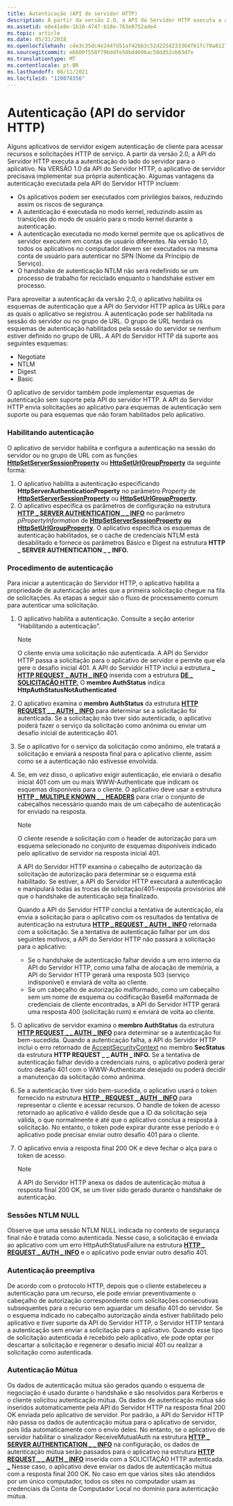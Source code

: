 ```yaml
---
title: Autenticação (API do servidor HTTP)
description: A partir da versão 2.0, a API do Servidor HTTP executa a autenticação do lado do servidor para o aplicativo.
ms.assetid: e8e41e8e-1b10-4747-b18e-763e0752ade4
ms.topic: article
ms.date: 05/31/2018
ms.openlocfilehash: c4e3c35dc4e244fd51af42bb3c52d225d233364f61fc79a8127ef450e84016fe
ms.sourcegitcommit: e6600f550f79bddfe58bd4696ac50dd52cb03d7e
ms.translationtype: MT
ms.contentlocale: pt-BR
ms.lasthandoff: 08/11/2021
ms.locfileid: "120078356"
---
```

# <a name="authentication-http-server-api"></a>Autenticação (API do servidor HTTP)

Alguns aplicativos de servidor exigem autenticação de cliente para acessar recursos e solicitações HTTP de serviço. A partir da versão 2.0, a API do Servidor HTTP executa a autenticação do lado do servidor para o aplicativo. Na VERSÃO 1.0 da API do Servidor HTTP, o aplicativo de servidor precisava implementar sua própria autenticação. Algumas vantagens da autenticação executada pela API do Servidor HTTP incluem:

-   Os aplicativos podem ser executados com privilégios baixos, reduzindo assim os riscos de segurança.
-   A autenticação é executada no modo kernel, reduzindo assim as transições do modo de usuário para o modo kernel durante a autenticação.
-   A autenticação executada no modo kernel permite que os aplicativos de servidor executem em contas de usuário diferentes. Na versão 1.0, todos os aplicativos no computador devem ser executados na mesma conta de usuário para autenticar no SPN (Nome da Princípio de Serviço).
-   O handshake de autenticação NTLM não será redefinido se um processo de trabalho for reciclado enquanto o handshake estiver em processo.

Para aproveitar a autenticação da versão 2.0, o aplicativo habilita os esquemas de autenticação que a API do Servidor HTTP aplica às URLs para as quais o aplicativo se registrou. A autenticação pode ser habilitada na sessão do servidor ou no grupo de URL. O grupo de URL herdará os esquemas de autenticação habilitados pela sessão do servidor se nenhum estiver definido no grupo de URL. A API do Servidor HTTP dá suporte aos seguintes esquemas:

-   Negotiate
-   NTLM
-   Digest
-   Basic

O aplicativo de servidor também pode implementar esquemas de autenticação sem suporte pela API do servidor HTTP. A API do Servidor HTTP envia solicitações ao aplicativo para esquemas de autenticação sem suporte ou para esquemas que não foram habilitados pelo aplicativo.

### <a name="enabling-authentication"></a>Habilitando autenticação

O aplicativo de servidor habilita e configura a autenticação na sessão do servidor ou no grupo de URL com as funções [**HttpSetServerSessionProperty**](/windows/desktop/api/Http/nf-http-httpsetserversessionproperty) ou [**HttpSetUrlGroupProperty**](/windows/desktop/api/Http/nf-http-httpseturlgroupproperty) da seguinte forma:

1.  O aplicativo habilita a autenticação especificando **HttpServerAuthenticationProperty** no parâmetro *Property* de [**HttpSetServerSessionProperty**](/windows/desktop/api/Http/nf-http-httpsetserversessionproperty) ou [**HttpSetUrlGroupProperty**](/windows/desktop/api/Http/nf-http-httpseturlgroupproperty).
2.  O aplicativo especifica os parâmetros de configuração na estrutura [**HTTP \_ SERVER AUTHENTICATION \_ \_ INFO**](/windows/desktop/api/Http/ns-http-http_server_authentication_info) no parâmetro *pPropertyInformation* de [**HttpSetServerSessionProperty**](/windows/desktop/api/Http/nf-http-httpsetserversessionproperty) [**ou HttpSetUrlGroupProperty**](/windows/desktop/api/Http/nf-http-httpseturlgroupproperty). O aplicativo especifica os esquemas de autenticação habilitados, se o cache de credenciais NTLM está desabilitado e fornece os parâmetros Básico e Digest na estrutura **HTTP \_ SERVER AUTHENTICATION \_ \_ INFO.**

### <a name="authentication-procedure"></a>Procedimento de autenticação

Para iniciar a autenticação do Servidor HTTP, o aplicativo habilita a propriedade de autenticação antes que a primeira solicitação chegue na fila de solicitações. As etapas a seguir são o fluxo de processamento comum para autenticar uma solicitação.

1.  O aplicativo habilita a autenticação. Consulte a seção anterior "Habilitando a autenticação".
    > [!Note]  
    > O cliente envia uma solicitação não autenticada. A API do Servidor HTTP passa a solicitação para o aplicativo de servidor e permite que ela gere o desafio inicial 401. A API do Servidor HTTP inclui a estrutura [**\_ HTTP REQUEST \_ AUTH \_ INFO**](/windows/desktop/api/Http/ns-http-http_request_auth_info) inserida com a estrutura [**DE \_ SOLICITAÇÃO HTTP.**](/previous-versions/windows/desktop/legacy/aa364545(v=vs.85)) O **membro AuthStatus** indica **HttpAuthStatusNotAuthenticated**

     

2.  O aplicativo examina o **membro AuthStatus** da estrutura [**HTTP REQUEST \_ \_ AUTH \_ INFO**](/windows/desktop/api/Http/ns-http-http_request_auth_info) para determinar se a solicitação foi autenticada. Se a solicitação não tiver sido autenticada, o aplicativo poderá fazer o serviço da solicitação como anônima ou enviar um desafio inicial de autenticação 401.
3.  Se o aplicativo for o serviço da solicitação como anônimo, ele tratará a solicitação e enviará a resposta final para o aplicativo cliente, assim como se a autenticação não estivesse envolvida.
4.  Se, em vez disso, o aplicativo exigir autenticação, ele enviará o desafio inicial 401 com um ou mais WWW-Authenticate que indicam os esquemas disponíveis para o cliente. O aplicativo deve usar a estrutura [**HTTP \_ MULTIPLE KNOWN \_ \_ HEADERS**](/windows/desktop/api/Http/ns-http-http_multiple_known_headers) para criar o conjunto de cabeçalhos necessário quando mais de um cabeçalho de autenticação for enviado na resposta.
    > [!Note]
    >
    > O cliente resende a solicitação com o header de autorização para um esquema selecionado no conjunto de esquemas disponíveis indicado pelo aplicativo de servidor na resposta inicial 401.
    >
    > A API do Servidor HTTP examina o cabeçalho de autorização da solicitação de autorização para determinar se o esquema está habilitado. Se estiver, a API do Servidor HTTP executará a autenticação e manipulará todas as trocas de solicitação/401-resposta provisórios até que o handshake de autenticação seja finalizado.
    >
    > Quando a API do Servidor HTTP conclui a tentativa de autenticação, ela envia a solicitação para o aplicativo com os resultados da tentativa de autenticação na estrutura [**HTTP \_ REQUEST \_ AUTH \_ INFO**](/windows/desktop/api/Http/ns-http-http_request_auth_info) retornada com a solicitação. Se a tentativa de autenticação falhar por um dos seguintes motivos, a API do Servidor HTTP não passará a solicitação para o aplicativo:
    >
    > -   Se o handshake de autenticação falhar devido a um erro interno da API do Servidor HTTP, como uma falha de alocação de memória, a API do Servidor HTTP gerará uma resposta 503 (serviço indisponível) e enviará de volta ao cliente.
    > -   Se um cabeçalho de autorização malformado, como um cabeçalho sem um nome de esquema ou codificação Base64 malformada de credenciais de cliente encontradas, a API do Servidor HTTP gerará uma resposta 400 (solicitação ruim) e enviará de volta ao cliente.

     

5.  O aplicativo de servidor examina o **membro AuthStatus** da estrutura [**HTTP REQUEST \_ \_ AUTH \_ INFO**](/windows/desktop/api/Http/ns-http-http_request_auth_info) para determinar se a autenticação foi bem-sucedida. Quando a autenticação falha, a API do Servidor HTTP inclui o erro retornado de [AcceptSecurityContext](/previous-versions/windows/embedded/ms937012(v=msdn.10)) no membro **SecStatus** da estrutura **HTTP REQUEST \_ \_ AUTH \_ INFO.** Se a tentativa de autenticação falhar devido a credenciais ruins, o aplicativo poderá gerar outro desafio 401 com o WWW-Authenticate desejado ou poderá decidir a manutenção da solicitação como anônima.
6.  Se a autenticação tiver sido bem-sucedida, o aplicativo usará o token fornecido na estrutura [**HTTP \_ REQUEST \_ AUTH \_ INFO**](/windows/desktop/api/Http/ns-http-http_request_auth_info) para representar o cliente e acessar recursos. O handle de token de acesso retornado ao aplicativo é válido desde que a ID da solicitação seja válida, o que normalmente é até que o aplicativo conclua a resposta à solicitação. No entanto, o token pode expirar durante esse período e o aplicativo pode precisar enviar outro desafio 401 para o cliente.
7.  O aplicativo envia a resposta final 200 OK e deve fechar o alça para o token de acesso.
    > [!Note]  
    > A API do Servidor HTTP anexa os dados de autenticação mútua à resposta final 200 OK, se um tiver sido gerado durante o handshake de autenticação.

     

### <a name="ntlm-null-sessions"></a>Sessões NTLM NULL

Observe que uma sessão NTLM NULL indicada no contexto de segurança final não é tratada como autenticada. Nesse caso, a solicitação é enviada ao aplicativo com um erro HttpAuthStatusFailure na estrutura [**HTTP \_ REQUEST \_ AUTH \_ INFO**](/windows/desktop/api/Http/ns-http-http_request_auth_info) e o aplicativo pode enviar outro desafio 401.

### <a name="preemptive-authentication"></a>Autenticação preemptiva

De acordo com o protocolo HTTP, depois que o cliente estabeleceu a autenticação para um recurso, ele pode enviar preventivamente o cabeçalho de autorização correspondente com solicitações consecutivas subsequentes para o recurso sem aguardar um desafio 401 do servidor. Se o esquema indicado no cabeçalho autorização ainda estiver habilitado pelo aplicativo e tiver suporte da API do Servidor HTTP, o Servidor HTTP tentará a autenticação sem enviar a solicitação para o aplicativo. Quando esse tipo de solicitação autenticada é recebido pelo aplicativo, ele pode optar por descartar a solicitação e regenerar o desafio inicial 401 ou realizar a solicitação como autenticada.

### <a name="mutual-authentication"></a>Autenticação Mútua

Os dados de autenticação mútua são gerados quando o esquema de negociação é usado durante o handshake e são resolvidos para Kerberos e o cliente solicitou autenticação mútua. Os dados de autenticação mútua são inseridos automaticamente pela API do Servidor HTTP na resposta final 200 OK enviada pelo aplicativo de servidor. Por padrão, a API do Servidor HTTP não passa os dados de autenticação mútua para o aplicativo de servidor, pois lida automaticamente com o envio deles. No entanto, se o aplicativo de servidor habilitar o sinalizador ReceiveMutualAuth na estrutura [**HTTP \_ SERVER AUTHENTICATION \_ \_ INFO**](/windows/desktop/api/Http/ns-http-http_server_authentication_info) na configuração, os dados de autenticação mútua serão passados para o aplicativo na estrutura [**HTTP REQUEST \_ \_ AUTH \_ INFO**](/windows/desktop/api/Http/ns-http-http_request_auth_info) inserida com a SOLICITAÇÃO HTTP autenticada. [**\_**](/previous-versions/windows/desktop/legacy/aa364545(v=vs.85)) Nesse caso, o aplicativo deve enviar os dados de autenticação mútua com a resposta final 200 OK. No caso em que vários sites são atendidos por um único computador, todos os sites no computador usam as credenciais da Conta de Computador Local no domínio para autenticação mútua.

 

 
